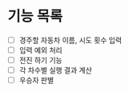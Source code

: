 # 기능 목록

- [ ] 경주할 자동차 이름, 시도 횟수 입력
- [ ] 입력 예외 처리
- [ ] 전진 하기 기능
- [ ] 각 차수별 실행 결과 계산
- [ ] 우승자 판별
